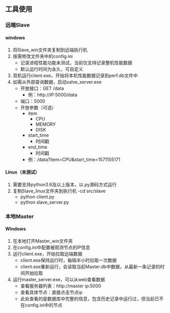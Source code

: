 ## 工具使用

### 远端Slave

#### windows

1. 将Slave_win文件夹复制到远端执行机
2. 按需修改文件夹中的config.ini
   - 记录进程性能功能未测试，当前仅支持记录整机性能数据
   - 默认运行时间为永久，可自定义
3. 双机运行client.exe，开始将本机性能数据记录到perf.db文件中
4. 如需从外部查询数据，启动salve_server.exe
   - 开放接口：GET /data
     - 例：http://IP:5000/data
   - 端口：5000
   - 开放参数（可选）
     - item
       - CPU
       - MEMORY
       - DISK
     - start_time
       - 时间戳
     - end_time
       - 时间戳
     - 例：/data?item=CPU&start_time=1571155171

#### Linux（未测试）

1. 需要支持python3.6及以上版本，以.py源码方式运行
2. 复制Slave_linux文件夹到执行机
   -cd src/slave
   - python client.py
   - python slave_server.py

### 本地Master

#### Windows

1. 在本地打开Master_win文件夹
2. 在config.ini中配置被观测节点的IP信息
3. 运行client.exe，开始拉取远端数据
   - client.exe保持运行时，每隔半小时拉取一次数据
   - client.exe重新运行，会读取当前Master.db中数据，从最新一条记录的时间开始拉取
4. 运行master_server.exe，可以从web查看数据
   - 查看服务器列表：http://master ip:5000
   - 查看具体节点：直接点击节点ip
   - 此处查看的是数据库中完整的信息，包含历史记录中运行过，但当前已不在config.ini中的节点

